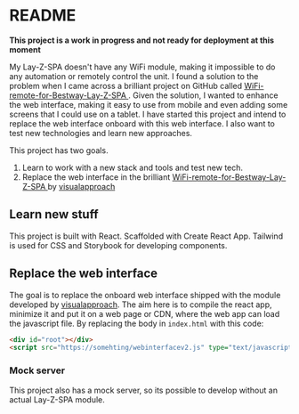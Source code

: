 # README

**This project is a work in progress and not ready for deployment at this moment**  

My Lay-Z-SPA doesn't have any WiFi module, making it impossible to do any automation or remotely control the unit. I found a solution to the problem when I came across a brilliant project on GitHub called [WiFi-remote-for-Bestway-Lay-Z-SPA
   ](https://github.com/visualapproach/WiFi-remote-for-Bestway-Lay-Z-SPA). Given the solution, I wanted to enhance the web interface, making it easy to use from mobile and even adding some screens that I could use on a tablet. I have started this project and intend to replace the web interface onboard with this web interface. I also want to test new technologies and learn new approaches.

This project has two goals.

1. Learn to work with a new stack and tools and test new tech.
2. Replace the web interface in the brilliant [WiFi-remote-for-Bestway-Lay-Z-SPA
   ](https://github.com/visualapproach/WiFi-remote-for-Bestway-Lay-Z-SPA)
   by [visualapproach](https://github.com/visualapproach)

## Learn new stuff
This project is built with React. Scaffolded with Create React App.
Tailwind is used for CSS and Storybook for developing components.

## Replace the web interface
The goal is to replace the onboard web interface shipped with the module developed by [visualapproach](https://github.com/visualapproach). The aim here is to compile the react app, minimize it and put it on a web page or CDN, where the web app can load the javascript file.
By replacing the body in `index.html` with this code:
```HTML
<div id="root"></div>
<script src="https://somehting/webinterfacev2.js" type="text/javascript"></script>
```
### Mock server
This project also has a mock server, so its possible to develop without an actual Lay-Z-SPA module. 